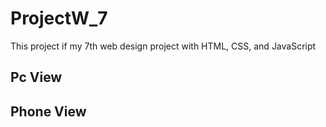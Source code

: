 # ProjectW_7
This project if my 7th web design project with HTML, CSS, and JavaScript

## Pc View


## Phone View